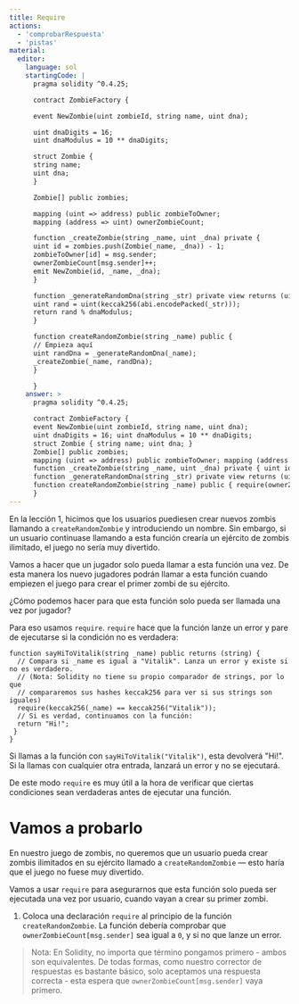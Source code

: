 ```yaml
---
title: Require
actions:
  - 'comprobarRespuesta'
  - 'pistas'
material:
  editor:
    language: sol
    startingCode: |
      pragma solidity ^0.4.25;

      contract ZombieFactory {

      event NewZombie(uint zombieId, string name, uint dna);

      uint dnaDigits = 16;
      uint dnaModulus = 10 ** dnaDigits;

      struct Zombie {
      string name;
      uint dna;
      }

      Zombie[] public zombies;

      mapping (uint => address) public zombieToOwner;
      mapping (address => uint) ownerZombieCount;

      function _createZombie(string _name, uint _dna) private {
      uint id = zombies.push(Zombie(_name, _dna)) - 1;
      zombieToOwner[id] = msg.sender;
      ownerZombieCount[msg.sender]++;
      emit NewZombie(id, _name, _dna);
      }

      function _generateRandomDna(string _str) private view returns (uint) {
      uint rand = uint(keccak256(abi.encodePacked(_str)));
      return rand % dnaModulus;
      }

      function createRandomZombie(string _name) public {
      // Empieza aquí
      uint randDna = _generateRandomDna(_name);
      _createZombie(_name, randDna);
      }

      }
    answer: >
      pragma solidity ^0.4.25;

      contract ZombieFactory {
      event NewZombie(uint zombieId, string name, uint dna);
      uint dnaDigits = 16; uint dnaModulus = 10 ** dnaDigits;
      struct Zombie { string name; uint dna; }
      Zombie[] public zombies;
      mapping (uint => address) public zombieToOwner; mapping (address => uint) ownerZombieCount;
      function _createZombie(string _name, uint _dna) private { uint id = zombies.push(Zombie(_name, _dna)) - 1; zombieToOwner[id] = msg.sender; ownerZombieCount[msg.sender]++; emit NewZombie(id, _name, _dna); }
      function _generateRandomDna(string _str) private view returns (uint) { uint rand = uint(keccak256(abi.encodePacked(_str))); return rand % dnaModulus; }
      function createRandomZombie(string _name) public { require(ownerZombieCount[msg.sender] == 0); uint randDna = _generateRandomDna(_name); _createZombie(_name, randDna); }
      }
---
```


En la lección 1, hicimos que los usuarios puediesen crear nuevos zombis llamando a `createRandomZombie` y introduciendo un nombre. Sin embargo, si un usuario continuase llamando a esta función crearía un ejército de zombis ilimitado, el juego no sería muy divertido.

Vamos a hacer que un jugador solo pueda llamar a esta función una vez. De esta manera los nuevo jugadores podrán llamar a esta función cuando empiezen el juego para crear el primer zombi de su ejército.

¿Cómo podemos hacer para que esta función solo pueda ser llamada una vez por jugador?

Para eso usamos `require`. `require` hace que la función lanze un error y pare de ejecutarse si la condición no es verdadera:

    function sayHiToVitalik(string _name) public returns (string) {
      // Compara si _name es igual a "Vitalik". Lanza un error y existe si no es verdadero.
      // (Nota: Solidity no tiene su propio comparador de strings, por lo que
      // compararemos sus hashes keccak256 para ver si sus strings son iguales)
      require(keccak256(_name) == keccak256("Vitalik"));
      // Si es verdad, continuamos con la función:
      return "Hi!";
     }
    }
    

Si llamas a la función con `sayHiToVitalik("Vitalik")`, esta devolverá "Hi!". Si la llamas con cualquier otra entrada, lanzará un error y no se ejecutará.

De este modo `require` es muy útil a la hora de verificar que ciertas condiciones sean verdaderas antes de ejecutar una función.

# Vamos a probarlo

En nuestro juego de zombis, no queremos que un usuario pueda crear zombis ilimitados en su ejército llamado a `createRandomZombie` — esto haría que el juego no fuese muy divertido.

Vamos a usar `require` para asegurarnos que esta función solo pueda ser ejecutada una vez por usuario, cuando vayan a crear su primer zombi.

1. Coloca una declaración `require` al principio de la función `createRandomZombie`. La función debería comprobar que `ownerZombieCount[msg.sender]` sea igual a `0`, y si no que lanze un error.

> Nota: En Solidity, no importa que término pongamos primero - ambos son equivalentes. De todas formas, como nuestro corrector de respuestas es bastante básico, solo aceptamos una respuesta correcta - esta espera que `ownerZombieCount[msg.sender]` vaya primero.